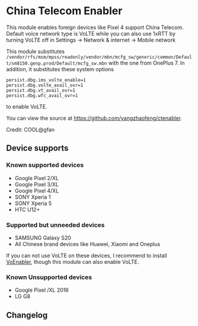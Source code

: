 # China Telecom Enabler

This module enables foreign devices like Pixel 4 support China Telecom. Default voice network type is VoLTE while you can also use 1xRTT by turning VoLTE off in Settings -> Network & internet -> Mobile network

This module substitutes `/vendor/rfs/msm/mpss/readonly/vendor/mbn/mcfg_sw/generic/common/Default/sm8150.genp.prod/Default/mcfg_sw.mbn` with the one from OnePlus 7. In addition, it substitutes these system options
```
persist.dbg.ims_volte_enable=1
persist.dbg.volte_avail_ovr=1
persist.dbg.vt_avail_ovr=1
persist.dbg.wfc_avail_ovr=1
```
to enable VoLTE.

You can view the source at <https://github.com/yangzhaofeng/ctenabler>.

Credit: COOL@gfan

## Device supports

### Known supported devices

* Google Pixel 2/XL
* Google Pixel 3/XL
* Google Pixel 4/XL
* SONY Xperia 1
* SONY Xperia 5
* HTC U12+

### Supported but unneeded devices

* SAMSUNG Galaxy S20
* All Chinese brand devices like Huawei, Xiaomi and Oneplus

If you can not use VoLTE on these devices, I recommend to install [VoEnabler](https://github.com/edgd1er/voenabler), though this module can also enable VoLTE.

### Known Unsupported devices

* Google Pixel /XL 2016
* LG G8

## Changelog

